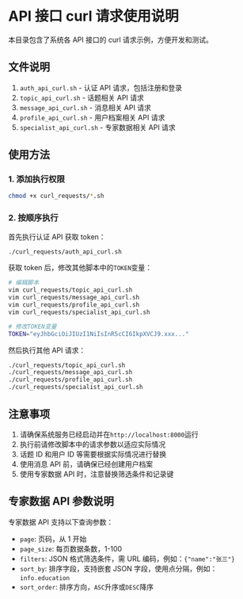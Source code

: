 # API 接口 curl 请求使用说明

本目录包含了系统各 API 接口的 curl 请求示例，方便开发和测试。

## 文件说明

1. `auth_api_curl.sh` - 认证 API 请求，包括注册和登录
2. `topic_api_curl.sh` - 话题相关 API 请求
3. `message_api_curl.sh` - 消息相关 API 请求
4. `profile_api_curl.sh` - 用户档案相关 API 请求
5. `specialist_api_curl.sh` - 专家数据相关 API 请求

## 使用方法

### 1. 添加执行权限

```bash
chmod +x curl_requests/*.sh
```

### 2. 按顺序执行

首先执行认证 API 获取 token：

```bash
./curl_requests/auth_api_curl.sh
```

获取 token 后，修改其他脚本中的`TOKEN`变量：

```bash
# 编辑脚本
vim curl_requests/topic_api_curl.sh
vim curl_requests/message_api_curl.sh
vim curl_requests/profile_api_curl.sh
vim curl_requests/specialist_api_curl.sh

# 修改TOKEN变量
TOKEN="eyJhbGciOiJIUzI1NiIsInR5cCI6IkpXVCJ9.xxx..."
```

然后执行其他 API 请求：

```bash
./curl_requests/topic_api_curl.sh
./curl_requests/message_api_curl.sh
./curl_requests/profile_api_curl.sh
./curl_requests/specialist_api_curl.sh
```

## 注意事项

1. 请确保系统服务已经启动并在`http://localhost:8000`运行
2. 执行前请修改脚本中的请求参数以适应实际情况
3. 话题 ID 和用户 ID 等需要根据实际情况进行替换
4. 使用消息 API 前，请确保已经创建用户档案
5. 使用专家数据 API 时，注意替换筛选条件和记录键

## 专家数据 API 参数说明

专家数据 API 支持以下查询参数：

-   `page`: 页码，从 1 开始
-   `page_size`: 每页数据条数，1-100
-   `filters`: JSON 格式筛选条件，需 URL 编码，例如：`{"name":"张三"}`
-   `sort_by`: 排序字段，支持嵌套 JSON 字段，使用点分隔，例如：`info.education`
-   `sort_order`: 排序方向，`ASC`升序或`DESC`降序
